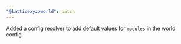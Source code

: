 ```yaml
---
"@latticexyz/world": patch
---
```


Added a config resolver to add default values for `modules` in the world config.
